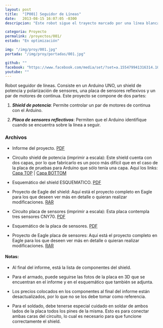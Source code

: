 ```yaml
---
layout: post
title:  "[P001] Seguidor de Líneas"
date:   2013-08-15 16:07:05 -0300
descripcion: "Este robot sigue el trayecto marcado por una línea blanca sobre una superficie negra. Es un proyecto básico que facilita el aprendizaje de diversos conceptos fundamentales en la robótica."

categoria: Proyecto
permalink: /proyectos/001/
estado: "En optimización"

img: "/img/proy/001.jpg"
portada: "/img/proy/portadas/001.jpg"

github: ""
facebook: "https://www.facebook.com/media/set/?set=a.155479941316314.1073741832.141209272743381"
youtube: ""
---
```


Robot seguidor de líneas. Consiste en un Arduino UNO, un shield de potencia y polarización de sensores, una placa de sensores reflexivos y un par de motores de continua.
Este proyecto se compone de dos partes:

   1. ***Shield de potencia***: Permite controlar un par de motores de continua con el Arduino.
   
   2. ***Placa de sensores reflectivos***: Permiten que el Arduino identifique cuando se encuentra sobre la línea a seguir.



### Archivos

- Informe del proyecto. [PDF](https://dl.dropboxusercontent.com/s/1x33dja8olgc6er/informe_proy_01.pdf)

- Circuito shield de potencia (imprimir a escala):
Este shield cuenta con dos capas, por lo que fabricarlo es un poco más difícil que en el caso de la placa de pruebas para Arduino que sólo tenía una capa. Aquí los links: [Capa TOP](https://dl.dropboxusercontent.com/s/tz06dyqpto85qmu/pcb_top_proy_01.pdf) | [Capa BOTTOM](https://dl.dropboxusercontent.com/s/38qy0eiv498911u/pcb_bottom_proy_01.pdf)

- Esquemático del shield ESQUEMATICO. [PDF](https://dl.dropboxusercontent.com/s/ex4jzy929y4zabg/esq_shield_proy_01.pdf)

- Proyecto de Eagle del shield: Aquí está el proyecto completo en Eagle para los que deseen ver más en detalle o quieran realizar modificaciones. [RAR](https://dl.dropboxusercontent.com/s/17krcsmydh4k5oh/pcb_sensores_proy_01.pdf)

- Circuito placa de sensores (imprimir a escala): Esta placa contempla tres sensores CNY70. [PDF](https://dl.dropboxusercontent.com/s/17krcsmydh4k5oh/pcb_sensores_proy_01.pdf)

- Esquemático de la placa de sensores. [PDF](https://dl.dropboxusercontent.com/s/wmivneh3lktiqed/esq_sensores_proy_01.pdf)

- Proyecto de Eagle placa de sensores: Aquí está el proyecto completo en Eagle para los que deseen ver más en detalle o quieran realizar modificaciones. [RAR](https://dl.dropboxusercontent.com/s/mpt65yjjvibsbrb/tres_sensores_eagle_proy_01.zip)

#### Notas:

- Al final del informe, está la lista de componentes del shield.

- Para el armado, puede seguirse las fotos de la placa en 3D que se encuentran en el informe y en el esquemático que también se adjunta.

- Los precios colocados en los componentes al final del informe están desactualizados, por lo que no se los debe tomar como referencia.

- Para el soldado, debe tenerse especial cuidado en soldar de ambos lados de la placa todos los pines de la misma. Esto es para conectar ambas caras del circuito, lo cual es necesario para que funcione correctamente el shield.
